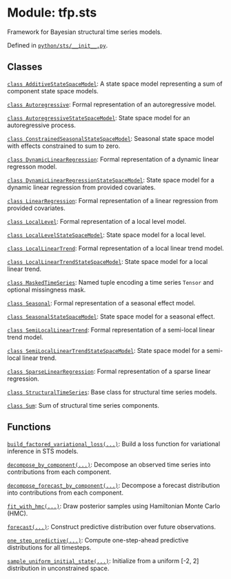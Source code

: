 <div itemscope itemtype="http://developers.google.com/ReferenceObject">
<meta itemprop="name" content="tfp.sts" />
<meta itemprop="path" content="Stable" />
</div>

# Module: tfp.sts

Framework for Bayesian structural time series models.



Defined in [`python/sts/__init__.py`](https://github.com/tensorflow/probability/tree/master/tensorflow_probability/python/sts/__init__.py).

<!-- Placeholder for "Used in" -->


## Classes

[`class AdditiveStateSpaceModel`](../tfp/sts/AdditiveStateSpaceModel.md): A state space model representing a sum of component state space models.

[`class Autoregressive`](../tfp/sts/Autoregressive.md): Formal representation of an autoregressive model.

[`class AutoregressiveStateSpaceModel`](../tfp/sts/AutoregressiveStateSpaceModel.md): State space model for an autoregressive process.

[`class ConstrainedSeasonalStateSpaceModel`](../tfp/sts/ConstrainedSeasonalStateSpaceModel.md): Seasonal state space model with effects constrained to sum to zero.

[`class DynamicLinearRegression`](../tfp/sts/DynamicLinearRegression.md): Formal representation of a dynamic linear regresson model.

[`class DynamicLinearRegressionStateSpaceModel`](../tfp/sts/DynamicLinearRegressionStateSpaceModel.md): State space model for a dynamic linear regression from provided covariates.

[`class LinearRegression`](../tfp/sts/LinearRegression.md): Formal representation of a linear regression from provided covariates.

[`class LocalLevel`](../tfp/sts/LocalLevel.md): Formal representation of a local level model.

[`class LocalLevelStateSpaceModel`](../tfp/sts/LocalLevelStateSpaceModel.md): State space model for a local level.

[`class LocalLinearTrend`](../tfp/sts/LocalLinearTrend.md): Formal representation of a local linear trend model.

[`class LocalLinearTrendStateSpaceModel`](../tfp/sts/LocalLinearTrendStateSpaceModel.md): State space model for a local linear trend.

[`class MaskedTimeSeries`](../tfp/sts/MaskedTimeSeries.md): Named tuple encoding a time series `Tensor` and optional missingness mask.

[`class Seasonal`](../tfp/sts/Seasonal.md): Formal representation of a seasonal effect model.

[`class SeasonalStateSpaceModel`](../tfp/sts/SeasonalStateSpaceModel.md): State space model for a seasonal effect.

[`class SemiLocalLinearTrend`](../tfp/sts/SemiLocalLinearTrend.md): Formal representation of a semi-local linear trend model.

[`class SemiLocalLinearTrendStateSpaceModel`](../tfp/sts/SemiLocalLinearTrendStateSpaceModel.md): State space model for a semi-local linear trend.

[`class SparseLinearRegression`](../tfp/sts/SparseLinearRegression.md): Formal representation of a sparse linear regression.

[`class StructuralTimeSeries`](../tfp/sts/StructuralTimeSeries.md): Base class for structural time series models.

[`class Sum`](../tfp/sts/Sum.md): Sum of structural time series components.

## Functions

[`build_factored_variational_loss(...)`](../tfp/sts/build_factored_variational_loss.md): Build a loss function for variational inference in STS models.

[`decompose_by_component(...)`](../tfp/sts/decompose_by_component.md): Decompose an observed time series into contributions from each component.

[`decompose_forecast_by_component(...)`](../tfp/sts/decompose_forecast_by_component.md): Decompose a forecast distribution into contributions from each component.

[`fit_with_hmc(...)`](../tfp/sts/fit_with_hmc.md): Draw posterior samples using Hamiltonian Monte Carlo (HMC).

[`forecast(...)`](../tfp/sts/forecast.md): Construct predictive distribution over future observations.

[`one_step_predictive(...)`](../tfp/sts/one_step_predictive.md): Compute one-step-ahead predictive distributions for all timesteps.

[`sample_uniform_initial_state(...)`](../tfp/sts/sample_uniform_initial_state.md): Initialize from a uniform [-2, 2] distribution in unconstrained space.

